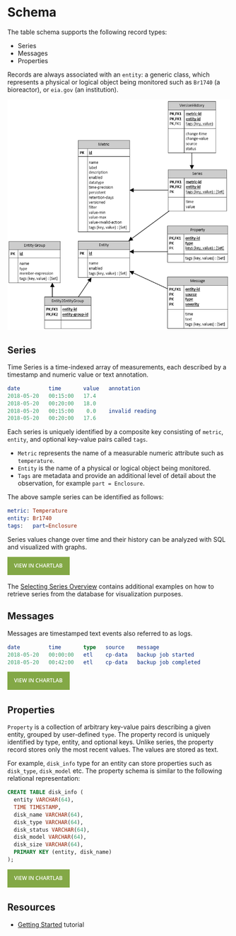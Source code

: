 # Schema

The table schema supports the following record types:

* Series
* Messages
* Properties

Records are always associated with an `entity`: a generic class, which represents a physical or logical object being monitored such as `Br1740` (a bioreactor), or `eia.gov` (an institution).

![](./images/atsd_schema.png)

## Series

Time Series is a time-indexed array of measurements, each described by a timestamp and numeric value or text annotation.

```elm
date         time       value   annotation
2018-05-20   00:15:00   17.4
2018-05-20   00:20:00   18.0
2018-05-20   00:15:00    0.0    invalid reading
2018-05-20   00:20:00   17.6
```

Each series is uniquely identified by a composite key consisting of `metric`, `entity`, and optional key-value pairs called `tags`.

* `Metric` represents the name of a measurable numeric attribute such as `temperature`.
* `Entity` is the name of a physical or logical object being monitored.
* `Tags` are metadata and provide an additional level of detail about the observation, for example `part = Enclosure`.

The above sample series can be identified as follows:

```elm
metric: Temperature
entity: Br1740
tags:   part=Enclosure
```

Series values change over time and their history can be analyzed with SQL and visualized with graphs.

[![](./images/button.png)](https://apps.axibase.com/chartlab/075941a0/2/)

The [Selecting Series Overview](./portals/selecting-series.md) contains additional examples on how to retrieve series from the database for visualization purposes.

## Messages

Messages are timestamped text events also referred to as logs.

```elm
date         time       type   source    message
2018-05-20   00:00:00   etl    cp-data   backup job started
2018-05-20   00:42:00   etl    cp-data   backup job completed
```

[![](./images/button.png)](https://apps.axibase.com/chartlab/007721aa)

## Properties

`Property` is a collection of arbitrary key-value pairs describing a given entity, grouped by user-defined `type`. The property record is uniquely identified by type, entity, and optional keys. Unlike series, the property record stores only the most recent values. The values are stored as text.

For example, `disk_info` type for an entity can store properties such as `disk_type`, `disk_model` etc.  The property schema is similar to the following relational representation:

```sql
CREATE TABLE disk_info (
  entity VARCHAR(64),
  TIME TIMESTAMP,
  disk_name VARCHAR(64),
  disk_type VARCHAR(64),
  disk_status VARCHAR(64),
  disk_model VARCHAR(64),
  disk_size VARCHAR(64),
  PRIMARY KEY (entity, disk_name)
);
```

[![](./images/button.png)](https://apps.axibase.com/chartlab/6d918310/2)

## Resources

* [Getting Started](./tutorials/getting-started.md) tutorial